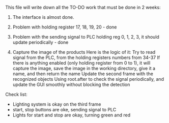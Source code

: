 This file will write down all the TO-DO work that must be done in 2 weeks: 

1. The interface is almost done. 

2. Problem with holding register 17, 18, 19, 20 - done

3. Problem with the sending signal to PLC holding reg 0, 1, 2, 3, it should update periodically - done

4. Capture the image of the products
Here is the logic of it:
Try to read signal from the PLC, from the holding registers numbers from 34-37
If there is anything enabled (only holding register from 0 to 1), it will capture the image, save the image in the working directory, give it a name, and then return the name
Update the second frame with the recognized objects
Using root.after to check the signal periodically, and update the GUI smoothly without blocking the detection

Check list:
- Lighting system is okay on the third frame
- start, stop buttons are oke, sending signal to PLC
- Lights for start and stop are okay, turning green and red 
